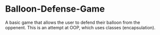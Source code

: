 # Balloon-Defense-Game
A basic game that allows the user to defend their balloon from the oppenent. This is an attempt at OOP, which uses classes (encapsulation). 
